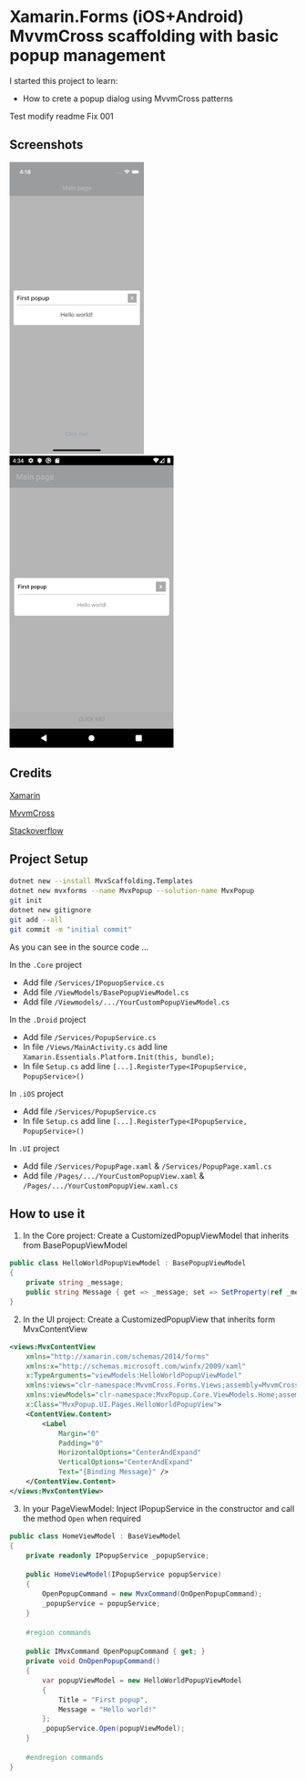 # Xamarin.Forms (iOS+Android) MvvmCross scaffolding with basic popup management

I started this project to learn:

* How to crete a popup dialog using MvvmCross patterns

Test modify readme Fix 001

## Screenshots 

![iOS Screenshot](screenshots/ios-popup.png)
![Android Screenshot](screenshots/droid-popup.png)

## Credits 

[Xamarin](https://dotnet.microsoft.com/apps/xamarin)

[MvvmCross](https://www.mvvmcross.com/)

[Stackoverflow](https://stackoverflow.com/)

## Project Setup

```sh
dotnet new --install MvxScaffolding.Templates
dotnet new mvxforms --name MvxPopup --solution-name MvxPopup
git init 
dotnet new gitignore
git add --all
git commit -m "initial commit"
```

As you can see in the source code ...

In the `.Core` project

* Add file `/Services/IPopuopService.cs`
* Add file `/ViewModels/BasePopupViewModel.cs`
* Add file `/Viewmodels/.../YourCustomPopupViewModel.cs`

In the `.Droid` project

* Add file `/Services/PopupService.cs`
* In file `/Views/MainActivity.cs` add line `Xamarin.Essentials.Platform.Init(this, bundle);`
* In file `Setup.cs` add line `[...].RegisterType<IPopupService, PopupService>()`

In `.iOS` project 

* Add file `/Services/PopupService.cs`
* In file `Setup.cs` add line `[...].RegisterType<IPopupService, PopupService>()`

In `.UI` project 

* Add file `/Services/PopupPage.xaml` &amp; `/Services/PopupPage.xaml.cs`
* Add file `/Pages/.../YourCustomPopupView.xaml` &amp; `/Pages/.../YourCustomPopupView.xaml.cs`

## How to use it 

1. In the Core project: Create a CustomizedPopupViewModel that inherits from BasePopupViewModel

```csharp
public class HelloWorldPopupViewModel : BasePopupViewModel
{
    private string _message;
    public string Message { get => _message; set => SetProperty(ref _message, value); }
}
```

2. In the UI project: Create a CustomizedPopupView that inherits form MvxContentView<CustomizedPopupViewModel>

```xml
<views:MvxContentView
    xmlns="http://xamarin.com/schemas/2014/forms"
    xmlns:x="http://schemas.microsoft.com/winfx/2009/xaml"
    x:TypeArguments="viewModels:HelloWorldPopupViewModel"
    xmlns:views="clr-namespace:MvvmCross.Forms.Views;assembly=MvvmCross.Forms"
    xmlns:viewModels="clr-namespace:MvxPopup.Core.ViewModels.Home;assembly=MvxPopup.Core"
    x:Class="MvxPopup.UI.Pages.HelloWorldPopupView">
    <ContentView.Content>
        <Label
            Margin="0"
            Padding="0"
            HorizontalOptions="CenterAndExpand"
            VerticalOptions="CenterAndExpand"
            Text="{Binding Message}" />
    </ContentView.Content>
</views:MvxContentView>
```

3. In your PageViewModel: Inject IPopupService in the constructor and call the method `Open` when required 

```csharp
public class HomeViewModel : BaseViewModel
{
    private readonly IPopupService _popupService;

    public HomeViewModel(IPopupService popupService)
    {
        OpenPopupCommand = new MvxCommand(OnOpenPopupCommand);
        _popupService = popupService;
    }

    #region commands

    public IMvxCommand OpenPopupCommand { get; }
    private void OnOpenPopupCommand()
    {
        var popupViewModel = new HelloWorldPopupViewModel
        {
            Title = "First popup",
            Message = "Hello world!"
        };
        _popupService.Open(popupViewModel);
    }

    #endregion commands
}
```